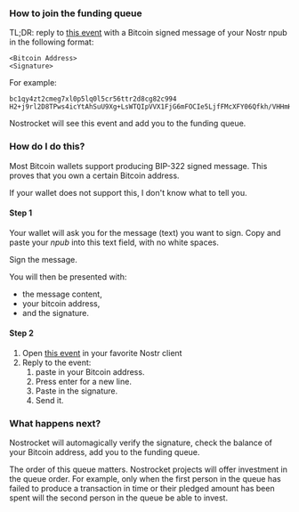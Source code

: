 ### How to join the funding queue
TL;DR: reply to [this event](#) with a Bitcoin signed message of your Nostr npub in the following format:
```
<Bitcoin Address>
<Signature>
```

For example:
```
bc1qy4zt2cmeg7xl0p5lq0l5cr56ttr2d8cg82c994
H2+j9rl2D8TPws4icYtAhSuU9Xg+LsWTQIpVVX1FjG6mFOCIe5LjfFMcXFY06Qfkh/VHHmHs5p7xQTsTC6VuWXU=
```

Nostrocket will see this event and add you to the funding queue.

### How do I do this?

Most Bitcoin wallets support producing BIP-322 signed message. This proves that you own a certain Bitcoin address.

If your wallet does not support this, I don't know what to tell you.

#### Step 1
Your wallet will ask you for the message (text) you want to sign. Copy and paste your *npub* into this text field, with no white spaces.

Sign the message.

You will then be presented with:
- the message content, 
- your bitcoin address, 
- and the signature.

#### Step 2
1. Open [this event](#) in your favorite Nostr client
2. Reply to the event: 
   1. paste in your Bitcoin address. 
   2. Press enter for a new line. 
   3. Paste in the signature.
   4. Send it.

### What happens next?
Nostrocket will automagically verify the signature, check the balance of your Bitcoin address, add you to the funding queue.

The order of this queue matters. Nostrocket projects will offer investment in the queue order. For example, only when the first person in the queue has failed to produce a transaction in time or their pledged amount has been spent will the second person in the queue be able to invest.

